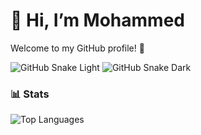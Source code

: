 # 👋 Hi, I’m Mohammed

Welcome to my GitHub profile! 🚀

<!-- Snake animation -->
![GitHub Snake Light](https://github.com/MohammedElasli04/MohammedElasli04/master/dist/snake.svg#gh-light-mode-only)
![GitHub Snake Dark](https://github.com/MohammedElasli04/MohammedElasli04/master/dist/snake.svg#gh-light-mode-only)

### 📊 Stats

![Top Languages](https://github-readme-stats.vercel.app/api/top-langs/?username=MohammedElasli04&layout=compact)

